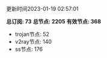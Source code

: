 更新时间2023-01-19 02:57:01

**总订阅: 73**
**总节点: 2205**
**有效节点: 368**
- trojan节点: 52
- v2ray节点: 140
- ss节点: 176
